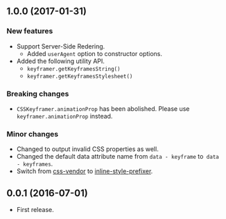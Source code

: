 ## 1.0.0 (2017-01-31)

### New features

* Support Server-Side Redering.
    - Added `userAgent` option to constructor options.
* Added the following utility API.
    - `keyframer.getKeyframesString()`
    - `keyframer.getKeyframesStylesheet()`

### Breaking changes

* `CSSKeyframer.animationProp` has been abolished. Please use `keyframer.animationProp` instead.

### Minor changes

* Changed to output invalid CSS properties as well.
* Changed the default data attribute name from `data - keyframe` to` data - keyframes`.
* Switch from [css-vendor](https://github.com/cssinjs/css-vendor) to [inline-style-prefixer](https://github.com/rofrischmann/inline-style-prefixer).



## 0.0.1 (2016-07-01)

* First release.

